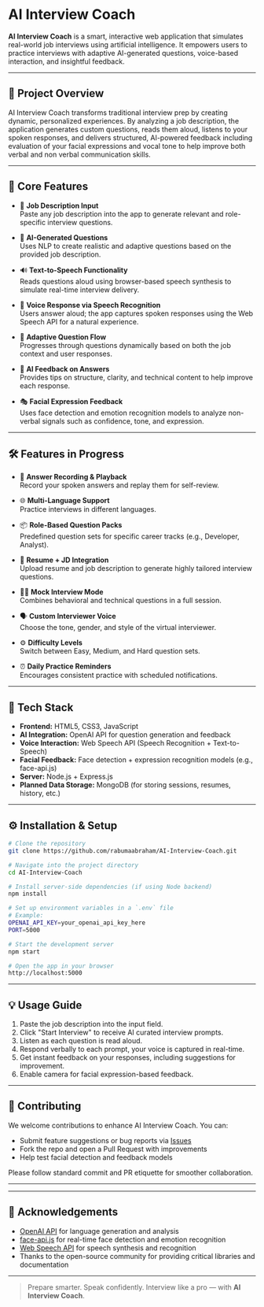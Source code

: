 # AI Interview Coach

**AI Interview Coach** is a smart, interactive web application that simulates real-world job interviews using artificial intelligence. It empowers users to practice interviews with adaptive AI-generated questions, voice-based interaction, and insightful feedback.

---

## 🚀 Project Overview

AI Interview Coach transforms traditional interview prep by creating dynamic, personalized experiences. By analyzing a job description, the application generates custom questions, reads them aloud, listens to your spoken responses, and delivers structured, AI-powered feedback including evaluation of your facial expressions and vocal tone to help improve both verbal and non verbal communication skills.

---

## 🧠 Core Features

- 📝 **Job Description Input**  
  Paste any job description into the app to generate relevant and role-specific interview questions.

- 🤖 **AI-Generated Questions**  
  Uses NLP to create realistic and adaptive questions based on the provided job description.

- 🔊 **Text-to-Speech Functionality**  
  Reads questions aloud using browser-based speech synthesis to simulate real-time interview delivery.

- 🎤 **Voice Response via Speech Recognition**  
  Users answer aloud; the app captures spoken responses using the Web Speech API for a natural experience.

- 🔄 **Adaptive Question Flow**  
  Progresses through questions dynamically based on both the job context and user responses.

- 💬 **AI Feedback on Answers**  
  Provides tips on structure, clarity, and technical content to help improve each response.

- 🎭 **Facial Expression Feedback**  
  Uses face detection and emotion recognition models to analyze non-verbal signals such as confidence, tone, and expression.


---

## 🛠️ Features in Progress

- 🎥 **Answer Recording & Playback** <br>
       Record your spoken answers and replay them for self-review.

- 🌐 **Multi-Language Support** <br>
     Practice interviews in different languages.

- 📦 **Role-Based Question Packs** <br>
     Predefined question sets for specific career tracks (e.g., Developer, Analyst).

- 📄 **Resume + JD Integration** <br>
     Upload resume and job description to generate highly tailored interview questions.

- 🧑‍⚖️ **Mock Interview Mode** <br>
     Combines behavioral and technical questions in a full session.

- 🗣️ **Custom Interviewer Voice** <br>
     Choose the tone, gender, and style of the virtual interviewer.

- ⚙️ **Difficulty Levels** <br>
     Switch between Easy, Medium, and Hard question sets.

- ⏰ **Daily Practice Reminders** <br>
     Encourages consistent practice with scheduled notifications.

---

## 🧰 Tech Stack

- **Frontend:** HTML5, CSS3, JavaScript  
- **AI Integration:** OpenAI API for question generation and feedback  
- **Voice Interaction:** Web Speech API (Speech Recognition + Text-to-Speech)  
- **Facial Feedback:** Face detection + expression recognition models (e.g., face-api.js)
- **Server:** Node.js + Express.js  
- **Planned Data Storage:** MongoDB (for storing sessions, resumes, history, etc.)

---

## ⚙️ Installation & Setup

```bash
# Clone the repository
git clone https://github.com/rabumaabraham/AI-Interview-Coach.git

# Navigate into the project directory
cd AI-Interview-Coach

# Install server-side dependencies (if using Node backend)
npm install

# Set up environment variables in a `.env` file
# Example:
OPENAI_API_KEY=your_openai_api_key_here
PORT=5000

# Start the development server
npm start

# Open the app in your browser
http://localhost:5000
```

---

## 💡 Usage Guide

1. Paste the job description into the input field.
2. Click "Start Interview" to receive AI curated interview prompts.
3. Listen as each question is read aloud.
4. Respond verbally to each prompt, your voice is captured in real-time.
5. Get instant feedback on your responses, including suggestions for improvement.
6. Enable camera for facial expression-based feedback.

---

## 🤝 Contributing

We welcome contributions to enhance AI Interview Coach. You can:

- Submit feature suggestions or bug reports via [Issues](https://github.com/rabumaabraham/AI-Interview-Coach/issues)
- Fork the repo and open a Pull Request with improvements
- Help test facial detection and feedback models

Please follow standard commit and PR etiquette for smoother collaboration.

---
<!--
## 📄 License

This project is licensed under the **MIT License**. See the `LICENSE` file for full details.
-->

---

## 🙏 Acknowledgements

- [OpenAI API](https://openai.com) for language generation and analysis  
- [face-api.js](https://github.com/justadudewhohacks/face-api.js) for real-time face detection and emotion recognition  
- [Web Speech API](https://developer.mozilla.org/en-US/docs/Web/API/Web_Speech_API) for speech synthesis and recognition  
- Thanks to the open-source community for providing critical libraries and documentation

---

> Prepare smarter. Speak confidently. Interview like a pro — with **AI Interview Coach**.
